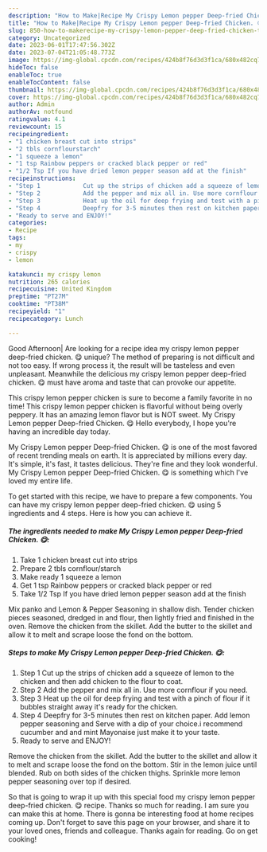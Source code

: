 ```yaml
---
description: "How to Make|Recipe My Crispy Lemon pepper Deep-fried Chicken. 😋 {That is Special"
title: "How to Make|Recipe My Crispy Lemon pepper Deep-fried Chicken. 😋 {That is Special"
slug: 850-how-to-makerecipe-my-crispy-lemon-pepper-deep-fried-chicken-that-is-special
category: Uncategorized
date: 2023-06-01T17:47:56.302Z
date: 2023-07-04T21:05:48.773Z
image: https://img-global.cpcdn.com/recipes/424b8f76d3d3f1ca/680x482cq70/my-crispy-lemon-pepper-deep-fried-chicken-recipe-main-photo.jpg
hideToc: false
enableToc: true
enableTocContent: false
thumbnail: https://img-global.cpcdn.com/recipes/424b8f76d3d3f1ca/680x482cq70/my-crispy-lemon-pepper-deep-fried-chicken-recipe-main-photo.jpg
cover: https://img-global.cpcdn.com/recipes/424b8f76d3d3f1ca/680x482cq70/my-crispy-lemon-pepper-deep-fried-chicken-recipe-main-photo.jpg
author: Admin
authorAv: notfound
ratingvalue: 4.1
reviewcount: 15
recipeingredient:
- "1 chicken breast cut into strips"
- "2 tbls cornflourstarch"
- "1 squeeze a lemon"
- "1 tsp Rainbow peppers or cracked black pepper or red"
- "1/2 Tsp If you have dried lemon pepper season add at the finish"
recipeinstructions:
- "Step 1            Cut up the strips of chicken add a squeeze of lemon to the chicken and then add chicken to the flour to coat."
- "Step 2            Add the pepper and mix all in. Use more cornflour if you need."
- "Step 3            Heat up the oil for deep frying and test with a pinch of flour if it bubbles straight away it&#39;s ready for the chicken."
- "Step 4            Deepfry for 3-5 minutes then rest on kitchen paper. Add lemon pepper seasoning and Serve with a dip of your choice.i recommend cucumber and and mint Mayonaise just make it to your taste."
- "Ready to serve and ENJOY!"
categories:
- Recipe
tags:
- my
- crispy
- lemon

katakunci: my crispy lemon 
nutrition: 265 calories
recipecuisine: United Kingdom
preptime: "PT27M"
cooktime: "PT38M"
recipeyield: "1"
recipecategory: Lunch

---
```



Good Afternoon| Are looking for a recipe idea my crispy lemon pepper deep-fried chicken. 😋 unique? The method of preparing is not difficult and not too easy. If wrong process it, the result will be tasteless and even unpleasant. Meanwhile the delicious my crispy lemon pepper deep-fried chicken. 😋 must have aroma and taste that can provoke our appetite.





This crispy lemon pepper chicken is sure to become a family favorite in no time! This crispy lemon pepper chicken is flavorful without being overly peppery. It has an amazing lemon flavor but is NOT sweet. My Crispy Lemon pepper Deep-fried Chicken. 😋 Hello everybody, I hope you&#39;re having an incredible day today.

My Crispy Lemon pepper Deep-fried Chicken. 😋 is one of the most favored of recent trending meals on earth. It is appreciated by millions every day. It's simple, it's fast, it tastes delicious. They're fine and they look wonderful. My Crispy Lemon pepper Deep-fried Chicken. 😋 is something which I've loved my entire life.


To get started with this recipe, we have to prepare a few components. You can have my crispy lemon pepper deep-fried chicken. 😋 using 5 ingredients and 4 steps. Here is how you can achieve it.

<!--inarticleads1-->

##### The ingredients needed to make My Crispy Lemon pepper Deep-fried Chicken. 😋:

1. Take 1 chicken breast cut into strips
1. Prepare 2 tbls cornflour/starch
1. Make ready 1 squeeze a lemon
1. Get 1 tsp Rainbow peppers or cracked black pepper or red
1. Take 1/2 Tsp If you have dried lemon pepper season add at the finish


Mix panko and Lemon &amp; Pepper Seasoning in shallow dish. Tender chicken pieces seasoned, dredged in and flour, then lightly fried and finished in the oven. Remove the chicken from the skillet. Add the butter to the skillet and allow it to melt and scrape loose the fond on the bottom. 

<!--inarticleads2-->

##### Steps to make My Crispy Lemon pepper Deep-fried Chicken. 😋:

1. Step 1            Cut up the strips of chicken add a squeeze of lemon to the chicken and then add chicken to the flour to coat.
1. Step 2            Add the pepper and mix all in. Use more cornflour if you need.
1. Step 3            Heat up the oil for deep frying and test with a pinch of flour if it bubbles straight away it&#39;s ready for the chicken.
1. Step 4            Deepfry for 3-5 minutes then rest on kitchen paper. Add lemon pepper seasoning and Serve with a dip of your choice.i recommend cucumber and and mint Mayonaise just make it to your taste.
1. Ready to serve and ENJOY!

Remove the chicken from the skillet. Add the butter to the skillet and allow it to melt and scrape loose the fond on the bottom. Stir in the lemon juice until blended. Rub on both sides of the chicken thighs. Sprinkle more lemon pepper seasoning over top if desired. 

So that is going to wrap it up with this special food my crispy lemon pepper deep-fried chicken. 😋 recipe. Thanks so much for reading. I am sure you can make this at home. There is gonna be interesting food at home recipes coming up. Don't forget to save this page on your browser, and share it to your loved ones, friends and colleague. Thanks again for reading. Go on get cooking!
